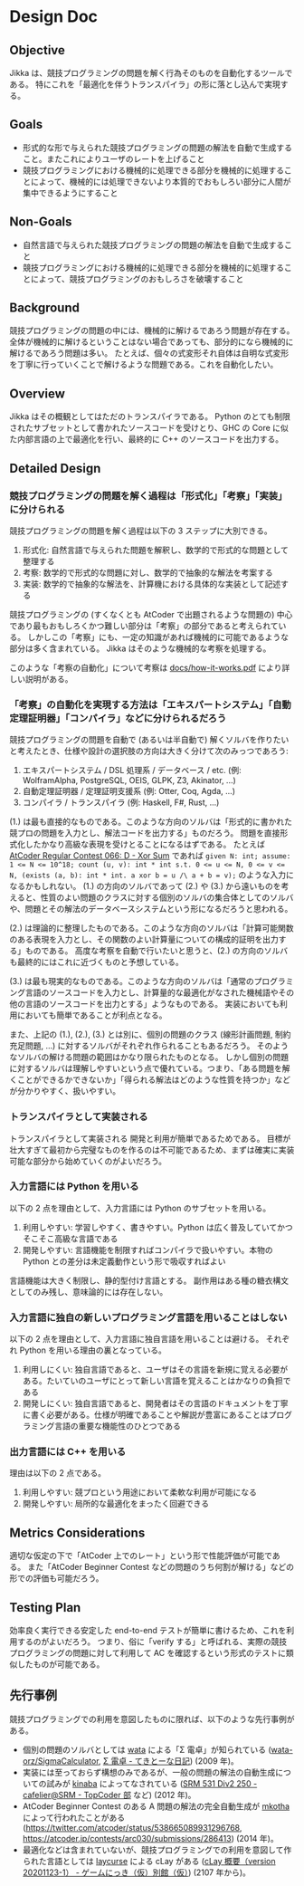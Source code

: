 # Design Doc

## Objective

Jikka は、競技プログラミングの問題を解く行為そのものを自動化するツールである。
特にこれを「最適化を伴うトランスパイラ」の形に落とし込んで実現する。

## Goals

- 形式的な形で与えられた競技プログラミングの問題の解法を自動で生成すること。またこれによりユーザのレートを上げること
- 競技プログラミングにおける機械的に処理できる部分を機械的に処理することによって、機械的には処理できないより本質的でおもしろい部分に人間が集中できるようにすること

## Non-Goals

- 自然言語で与えられた競技プログラミングの問題の解法を自動で生成すること
- 競技プログラミングにおける機械的に処理できる部分を機械的に処理することによって、競技プログラミングのおもしろさを破壊すること

## Background

競技プログラミングの問題の中には、機械的に解けるであろう問題が存在する。
全体が機械的に解けるということはない場合であっても、部分的になら機械的に解けるであろう問題は多い。
たとえば、個々の式変形それ自体は自明な式変形を丁寧に行っていくことで解けるような問題である。これを自動化したい。

## Overview

Jikka はその概観としてはただのトランスパイラである。
Python のとても制限されたサブセットとして書かれたソースコードを受けとり、GHC の Core に似た内部言語の上で最適化を行い、最終的に C++ のソースコードを出力する。

## Detailed Design

### 競技プログラミングの問題を解く過程は「形式化」「考察」「実装」に分けられる

競技プログラミングの問題を解く過程は以下の 3 ステップに大別できる。

1.  形式化: 自然言語で与えられた問題を解釈し、数学的で形式的な問題として整理する
2.  考察: 数学的で形式的な問題に対し、数学的で抽象的な解法を考案する
3.  実装: 数学的で抽象的な解法を、計算機における具体的な実装として記述する

競技プログラミングの (すくなくとも AtCoder で出題されるような問題の) 中心であり最もおもしろくかつ難しい部分は「考察」の部分であると考えられている。
しかしこの「考察」にも、一定の知識があれば機械的に可能であるような部分は多く含まれている。
Jikka はそのような機械的な考察を処理する。

このような「考察の自動化」について考察は [docs/how-it-works.pdf](https://github.com/kmyk/Jikka/blob/master/docs/how-it-works.pdf) により詳しい説明がある。

### 「考察」の自動化を実現する方法は「エキスパートシステム」「自動定理証明器」「コンパイラ」などに分けられるだろう

競技プログラミングの問題を自動で (あるいは半自動で) 解くソルバを作りたいと考えたとき、仕様や設計の選択肢の方向は大きく分けて次のみっつであろう:

1.  エキスパートシステム / DSL 処理系 / データベース / etc. (例: WolframAlpha, PostgreSQL, OEIS, GLPK, Z3, Akinator, ...)
2.  自動定理証明器 / 定理証明支援系 (例: Otter, Coq, Agda, ...)
3.  コンパイラ / トランスパイラ (例: Haskell, F#, Rust, ...)

(1.) は最も直接的なものである。このような方向のソルバは「形式的に書かれた競プロの問題を入力とし、解法コードを出力する」ものだろう。
問題を直接形式化したかなり高級な表現を受けとることになるはずである。
たとえば [AtCoder Regular Contest 066: D - Xor Sum](https://atcoder.jp/contests/arc066/tasks/arc066_b) であれば `given N: int; assume: 1 <= N <= 10^18; count (u, v): int * int s.t. 0 <= u <= N, 0 <= v <= N, (exists (a, b): int * int. a xor b = u /\ a + b = v);` のような入力になるかもしれない。
(1.) の方向のソルバであって (2.) や (3.) から遠いものを考えると、性質のよい問題のクラスに対する個別のソルバの集合体としてのソルバや、問題とその解法のデータベースシステムという形になるだろうと思われる。

(2.) は理論的に整理したものである。このような方向のソルバは「計算可能関数のある表現を入力とし、その関数のよい計算量についての構成的証明を出力する」ものである。
高度な考察を自動で行いたいと思うと、(2.) の方向のソルバも最終的にはこれに近づくものと予想している。

(3.) は最も現実的なものである。このような方向のソルバは「通常のプログラミング言語のソースコードを入力とし、計算量的な最適化がなされた機械語やその他の言語のソースコードを出力とする」ようなものである。
実装においても利用においても簡単であることが利点となる。

また、上記の (1.), (2.), (3.) とは別に、個別の問題のクラス (線形計画問題, 制約充足問題, ...) に対するソルバがそれぞれ作られることもあるだろう。
そのようなソルバの解ける問題の範囲はかなり限られたものとなる。
しかし個別の問題に対するソルバは理解しやすいという点で優れている。つまり、「ある問題を解くことができるかできないか」「得られる解法はどのような性質を持つか」などが分かりやすく、扱いやすい。

### トランスパイラとして実装される

トランスパイラとして実装される
開発と利用が簡単であるためである。
目標が壮大すぎて最初から完璧なものを作るのは不可能であるため、まずは確実に実装可能な部分から始めていくのがよいだろう。

### 入力言語には Python を用いる

以下の 2 点を理由として、入力言語には Python のサブセットを用いる。

1.  利用しやすい: 学習しやすく、書きやすい。Python は広く普及していてかつそこそこ高級な言語である
2.  開発しやすい: 言語機能を制限すればコンパイラで扱いやすい。本物の Python との差分は未定義動作という形で吸収すればよい

言語機能は大きく制限し、静的型付け言語とする。
副作用はある種の糖衣構文としてのみ残し、意味論的には存在しない。

### 入力言語に独自の新しいプログラミング言語を用いることはしない

以下の 2 点を理由として、入力言語に独自言語を用いることは避ける。
それぞれ Python を用いる理由の裏となっている。

1.  利用しにくい: 独自言語であると、ユーザはその言語を新規に覚える必要がある。たいていのユーザにとって新しい言語を覚えることはかなりの負担である
2.  開発しにくい: 独自言語であると、開発者はその言語のドキュメントを丁寧に書く必要がある。仕様が明確であることや解説が豊富にあることはプログラミング言語の重要な機能性のひとつである

### 出力言語には C++ を用いる

理由は以下の 2 点である。

1.  利用しやすい: 競プロという用途において柔軟な利用が可能になる
2.  開発しやすい: 局所的な最適化をまったく回避できる

## Metrics Considerations

適切な仮定の下で「AtCoder 上でのレート」という形で性能評価が可能である。
また「AtCoder Beginner Contest などの問題のうち何割が解ける」などの形での評価も可能だろう。

## Testing Plan

効率良く実行できる安定した end-to-end テストが簡単に書けるため、これを利用するのがよいだろう。
つまり、俗に「verify する」と呼ばれる、実際の競技プログラミングの問題に対して利用して AC を確認するという形式のテストに類似したものが可能である。

## 先行事例

競技プログラミングでの利用を意図したものに限れば、以下のような先行事例がある。

- 個別の問題のソルバとしては [wata](https://atcoder.jp/users/wata) による「Σ 電卓」が知られている ([wata-orz/SigmaCalculator](https://github.com/wata-orz/SigmaCalculator), [Σ 電卓 - てきとーな日記](https://wata-orz.hatenadiary.org/entry/20091223/1261582436)) (2009 年)。
- 実装には至っておらず構想のみであるが、一般の問題の解法の自動生成についての試みが [kinaba](https://www.topcoder.com/members/cafelier/) によってなされている ([SRM 531 Div2 250 - cafelier@SRM - TopCoder 部](https://topcoder-g-hatena-ne-jp.jag-icpc.org/cafelier/20120204/1328332594.html) など) (2012 年)。
- AtCoder Beginner Contest のある A 問題の解法の完全自動生成が [mkotha](https://atcoder.jp/users/mkotha) によって行われたことがある (<https://twitter.com/atcoder/status/538665089931296768>, <https://atcoder.jp/contests/arc030/submissions/286413>) (2014 年)。
- 最適化などは含まれていないが、競技プログラミングでの利用を意図して作られた言語としては [laycurse](https://atcoder.jp/users/LayCurse) による cLay がある ([cLay 概要（version 20201123-1） - ゲームにっき（仮）別館（仮）](http://rsujskf.s602.xrea.com/?cLay)) (2107 年から)。
